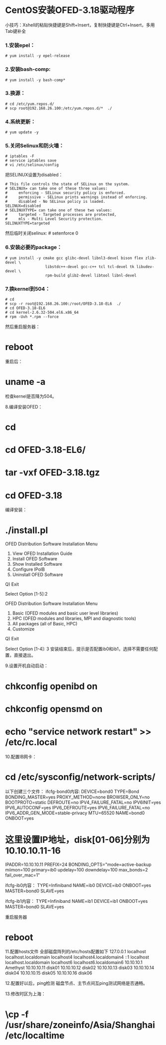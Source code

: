 # CentOS安装OFED-3.18驱动程序

小技巧：Xshell的粘贴快捷键是Shift+Insert，复制快捷键是Ctrl+Insert，多用Tab键补全
### 1.安装epel：

    # yum install -y epel-release

### 2.安装bash-comp:

    # yum install -y bash-comp*

### 3.换源：

    # cd /etc/yum.repos.d/
    # scp root@192.168.26.100:/etc/yum.repos.d/*  ./

### 4.系统更新：

    # yum update -y

### 5.关闭Selinux和防火墙：

    # iptables -F
    # service iptables save
    # vi /etc/selinux/config

把SELINUX设置为disabled：

    # This file controls the state of SELinux on the system.
    # SELINUX= can take one of these three values:
    #     enforcing - SELinux security policy is enforced.
    #     permissive - SELinux prints warnings instead of enforcing.
    #     disabled - No SELinux policy is loaded.
    SELINUX=disabled
    # SELINUXTYPE= can take one of these two values:
    #     targeted - Targeted processes are protected,
    #     mls - Multi Level Security protection.
    SELINUXTYPE=targeted

然后临时关闭selinux:
    # setenforce 0

### 6.安装必要的package：
    # yum install -y cmake gcc glibc-devel libnl3-devel bison flex zlib-devel \
                      libstdc++-devel gcc-c++ tcl tcl-devel tk libudev-devel \
                      rpm-build glib2-devel libtool libnl-devel

### 7.换kernel到504：

    # cd
    # scp -r root@192.168.26.100:/root/OFED-3.18-EL6  ./
    # cd OFED-3.18-EL6
    # cd kernel-2.6.32-504.el6.x86_64
    # rpm -Uvh *.rpm --force

然后重启服务器：
# reboot
重启后：
# uname -a
检查kernel是否降为504。

8.编译安装OFED：
# cd
# cd OFED-3.18-EL6/
# tar -vxf  OFED-3.18.tgz
# cd OFED-3.18
编译安装：
# ./install.pl

OFED Distribution Software Installation Menu

   1) View OFED Installation Guide
   2) Install OFED Software
   3) Show Installed Software
   4) Configure IPoIB
   5) Uninstall OFED Software

   Q) Exit

Select Option [1-5]:2

OFED Distribution Software Installation Menu

   1) Basic (OFED modules and basic user level libraries)
   2) HPC (OFED modules and libraries, MPI and diagnostic tools)
   3) All packages (all of Basic, HPC)
   4) Customize

   Q) Exit

Select Option [1-4]: 3
安装结束后，提示是否配置ib0和ib1，选择不需要任何配置，直接退出。

9.设置开机自动启动：
# chkconfig openibd on
# chkconfig opensmd on
# echo "service network restart"  >> /etc/rc.local

10.配置IB网卡：
# cd /etc/sysconfig/network-scripts/
以下创建三个文件：
ifcfg-bond0内容:
DEVICE=bond0
TYPE=Bond
BONDING_MASTER=yes
PROXY_METHOD=none
BROWSER_ONLY=no
BOOTPROTO=static
DEFROUTE=no
IPV4_FAILURE_FATAL=no
IPV6INIT=yes
IPV6_AUTOCONF=yes
IPV6_DEFROUTE=yes
IPV6_FAILURE_FATAL=no
IPV6_ADDR_GEN_MODE=stable-privacy
MTU=65520
NAME=bond0
ONBOOT=yes
# 这里设置IP地址，disk[01-06]分别为10.10.10.11-16
IPADDR=10.10.10.11
PREFIX=24
BONDING_OPTS="mode=active-backup miimon=100 primary=ib0 updelay=100 downdelay=100 max_bonds=2 fail_over_mac=1"

ifcfg-ib0内容：
TYPE=Infiniband
NAME=ib0
DEVICE=ib0
ONBOOT=yes
MASTER=bond0
SLAVE=yes


ifcfg-ib1内容：
TYPE=Infiniband
NAME=ib1
DEVICE=ib1
ONBOOT=yes
MASTER=bond0
SLAVE=yes

重启服务器
# reboot

11.配置hosts文件
全部磁盘阵列的/etc/hosts配置如下
127.0.0.1   localhost localhost.localdomain localhost4 localhost4.localdomain4
::1         localhost localhost.localdomain localhost6 localhost6.localdomain6
10.10.10.1      Amethyst
10.10.10.11     disk01
10.10.10.12     disk02
10.10.10.13     disk03
10.10.10.14     disk04
10.10.10.15     disk05
10.10.10.16     disk06

12.配置好以后，ping检测
磁盘节点、主节点间互ping测试网络是否通畅。

13.修改时区为上海：
# \cp -f /usr/share/zoneinfo/Asia/Shanghai /etc/localtime
